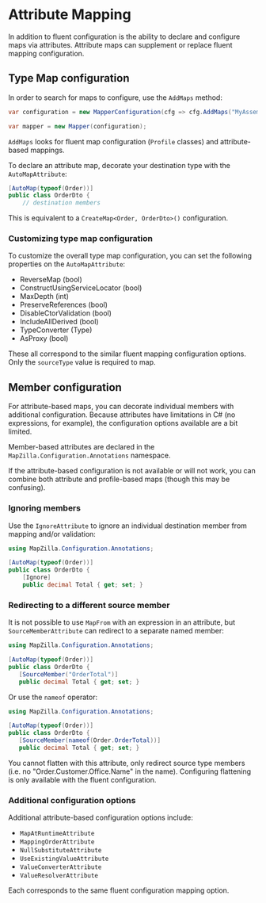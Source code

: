 # Attribute Mapping

In addition to fluent configuration is the ability to declare and configure maps via attributes. Attribute maps can supplement or replace fluent mapping configuration.

## Type Map configuration

In order to search for maps to configure, use the `AddMaps` method:

```c#
var configuration = new MapperConfiguration(cfg => cfg.AddMaps("MyAssembly"));

var mapper = new Mapper(configuration);
```

`AddMaps` looks for fluent map configuration (`Profile` classes) and attribute-based mappings.

To declare an attribute map, decorate your destination type with the `AutoMapAttribute`:

```c#
[AutoMap(typeof(Order))]
public class OrderDto {
    // destination members
```

This is equivalent to a `CreateMap<Order, OrderDto>()` configuration.

### Customizing type map configuration

To customize the overall type map configuration, you can set the following properties on the `AutoMapAttribute`:

 - ReverseMap (bool)
 - ConstructUsingServiceLocator (bool)
 - MaxDepth (int)
 - PreserveReferences (bool)
 - DisableCtorValidation (bool)
 - IncludeAllDerived (bool)
 - TypeConverter (Type)
 - AsProxy (bool)
 
These all correspond to the similar fluent mapping configuration options. Only the `sourceType` value is required to map.

## Member configuration

For attribute-based maps, you can decorate individual members with additional configuration. Because attributes have limitations in C# (no expressions, for example), the configuration options available are a bit limited.

Member-based attributes are declared in the `MapZilla.Configuration.Annotations` namespace.

If the attribute-based configuration is not available or will not work, you can combine both attribute and profile-based maps (though this may be confusing).

### Ignoring members

Use the `IgnoreAttribute` to ignore an individual destination member from mapping and/or validation:

```c#
using MapZilla.Configuration.Annotations;

[AutoMap(typeof(Order))]
public class OrderDto {
    [Ignore]
    public decimal Total { get; set; }
```

### Redirecting to a different source member

It is not possible to use `MapFrom` with an expression in an attribute, but `SourceMemberAttribute` can redirect to a separate named member:

 ```c#
using MapZilla.Configuration.Annotations;

[AutoMap(typeof(Order))]
public class OrderDto {
    [SourceMember("OrderTotal")]
    public decimal Total { get; set; }
```

Or use the `nameof` operator:

 ```c#
using MapZilla.Configuration.Annotations;

[AutoMap(typeof(Order))]
public class OrderDto {
    [SourceMember(nameof(Order.OrderTotal))]
    public decimal Total { get; set; }
```

You cannot flatten with this attribute, only redirect source type members (i.e. no "Order.Customer.Office.Name" in the name). Configuring flattening is only available with the fluent configuration.

### Additional configuration options

Additional attribute-based configuration options include:

 - `MapAtRuntimeAttribute`
 - `MappingOrderAttribute`
 - `NullSubstituteAttribute`
 - `UseExistingValueAttribute`
 - `ValueConverterAttribute`
 - `ValueResolverAttribute`
 
Each corresponds to the same fluent configuration mapping option.